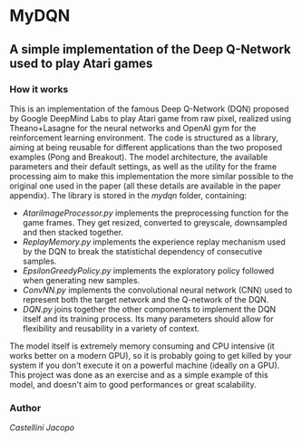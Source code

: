 # MyDQN

## A simple implementation of the Deep Q-Network used to play Atari games

### How it works
This is an implementation of the famous Deep Q-Network (DQN) proposed by Google DeepMind Labs to play Atari game from raw pixel, realized using Theano+Lasagne for the neural networks and OpenAI gym for the reinforcement learning environment. The code is structured as a library, aiming at being reusable for different applications than the two proposed examples (Pong and Breakout). The model architecture, the available parameters and their default settings, as well as the utility for the frame processing aim to make this implementation the more similar possible to the original one used in the paper (all these details are available in the paper appendix).
The library is stored in the *mydqn* folder, containing:
- *AtariImageProcessor.py* implements the preprocessing function for the game frames. They get resized, converted to greyscale, downsampled and then stacked together.
- *ReplayMemory.py* implements the experience replay mechanism used by the DQN to break the statistichal dependency of consecutive samples.
- *EpsilonGreedyPolicy.py* implements the exploratory policy followed when generating new samples.
- *ConvNN.py* implements the convolutional neural network (CNN) used to represent both the target network and the Q-network of the DQN.
- *DQN.py* joins together the other components to implement the DQN itself and its training process. Its many parameters should allow for flexibility and reusability in a variety of context.

The model itself is extremely memory consuming and CPU intensive (it works better on a modern GPU), so it is probably going to get killed by your system if you don't execute it on a powerful machine (ideally on a GPU). This project was done as an exercise and as a simple example of this model, and doesn't aim to good performances or great scalability.

### Author
*Castellini Jacopo*
